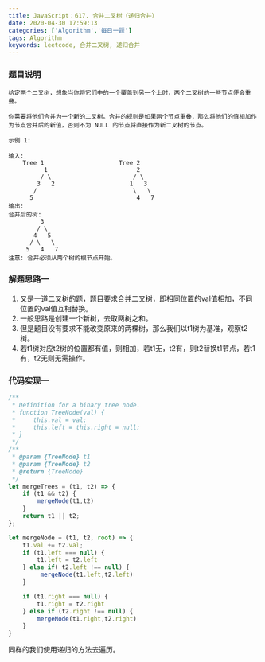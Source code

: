 ```yaml
---
title: JavaScript：617. 合并二叉树（递归合并）
date: 2020-04-30 17:59:13
categories: ['Algorithm','每日一题']
tags: Algorithm
keywords: leetcode, 合并二叉树, 递归合并
---
```


### 题目说明
```
给定两个二叉树，想象当你将它们中的一个覆盖到另一个上时，两个二叉树的一些节点便会重叠。

你需要将他们合并为一个新的二叉树。合并的规则是如果两个节点重叠，那么将他们的值相加作为节点合并后的新值，否则不为 NULL 的节点将直接作为新二叉树的节点。

示例 1:

输入: 
	Tree 1                     Tree 2                  
          1                         2                             
         / \                       / \                            
        3   2                     1   3                        
       /                           \   \                      
      5                             4   7                  
输出: 
合并后的树:
	     3
	    / \
	   4   5
	  / \   \ 
	 5   4   7
注意: 合并必须从两个树的根节点开始。
```
<!-- more -->

### 解题思路一
1. 又是一道二叉树的题，题目要求合并二叉树，即相同位置的val值相加，不同位置的val值互相替换。
2. 一般思路是创建一个新树，去取两树之和。
3. 但是题目没有要求不能改变原来的两棵树，那么我们以t1树为基准，观察t2树。
4. 若t1树对应t2树的位置都有值，则相加，若t1无，t2有，则t2替换t1节点，若t1有，t2无则无需操作。
### 代码实现一
```javascript
/**
 * Definition for a binary tree node.
 * function TreeNode(val) {
 *     this.val = val;
 *     this.left = this.right = null;
 * }
 */
/**
 * @param {TreeNode} t1
 * @param {TreeNode} t2
 * @return {TreeNode}
 */
let mergeTrees = (t1, t2) => {
    if (t1 && t2) {
        mergeNode(t1,t2) 
    }
    return t1 || t2;
};

let mergeNode = (t1, t2, root) => {
    t1.val += t2.val;
    if (t1.left === null) {
        t1.left = t2.left
    } else if( t2.left !== null) {
         mergeNode(t1.left,t2.left)
    }

    if (t1.right === null) {
        t1.right = t2.right
    } else if (t2.right !== null) {
        mergeNode(t1.right,t2.right)
    }
}
```

同样的我们使用递归的方法去遍历。

